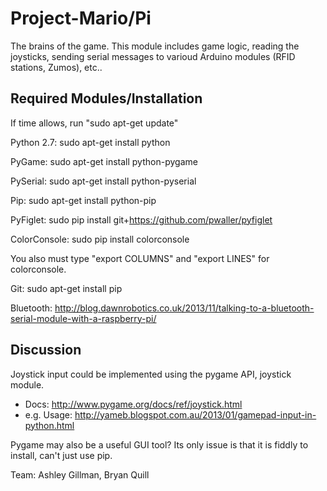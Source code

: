 # Project-Mario/Pi

The brains of the game. This module includes game logic, reading the joysticks, sending serial messages to varioud Arduino modules (RFID stations, Zumos), etc..

## Required Modules/Installation
If time allows, run "sudo apt-get update"

Python 2.7:
sudo apt-get install python

PyGame:
sudo apt-get install python-pygame

PySerial:
sudo apt-get install python-pyserial

Pip:
sudo apt-get install python-pip

PyFiglet:
sudo pip install git+https://github.com/pwaller/pyfiglet

ColorConsole:
sudo pip install colorconsole

You also must type "export COLUMNS" and "export LINES" for colorconsole.

Git:
sudo apt-get install pip

Bluetooth:
http://blog.dawnrobotics.co.uk/2013/11/talking-to-a-bluetooth-serial-module-with-a-raspberry-pi/

## Discussion

Joystick input could be implemented using the pygame API, joystick module.
  - Docs: http://www.pygame.org/docs/ref/joystick.html
  - e.g. Usage: http://yameb.blogspot.com.au/2013/01/gamepad-input-in-python.html

Pygame may also be a useful GUI tool? Its only issue is that it is fiddly to install, can't just use pip.

Team: Ashley Gillman, Bryan Quill
